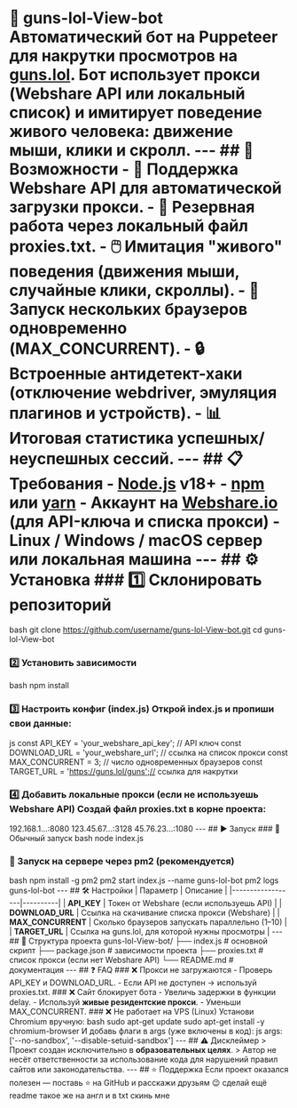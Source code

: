 # 🔫 guns-lol-View-bot Автоматический бот на **Puppeteer** для накрутки просмотров на [guns.lol](https://guns.lol). Бот использует **прокси (Webshare API или локальный список)** и имитирует поведение живого человека: движение мыши, клики и скролл. --- ## 🚀 Возможности - 📡 Поддержка **Webshare API** для автоматической загрузки прокси. - 📂 Резервная работа через локальный файл proxies.txt. - 🖱️ Имитация "живого" поведения (движения мыши, случайные клики, скроллы). - 🔄 Запуск нескольких браузеров одновременно (**MAX_CONCURRENT**). - 🔒 Встроенные антидетект-хаки (отключение webdriver, эмуляция плагинов и устройств). - 📊 Итоговая статистика успешных/неуспешных сессий. --- ## 📋 Требования - [Node.js](https://nodejs.org/) **v18+** - [npm](https://www.npmjs.com/) или [yarn](https://yarnpkg.com/) - Аккаунт на [Webshare.io](https://www.webshare.io/) (для API-ключа и списка прокси) - Linux / Windows / macOS сервер или локальная машина --- ## ⚙️ Установка ### 1️⃣ Склонировать репозиторий
bash
git clone https://github.com/username/guns-lol-View-bot.git
cd guns-lol-View-bot
### 2️⃣ Установить зависимости
bash
npm install
### 3️⃣ Настроить конфиг (index.js) Открой index.js и пропиши свои данные:
js
const API_KEY = 'your_webshare_api_key';        // API ключ
const DOWNLOAD_URL = 'your_webshare_url';       // ссылка на список прокси
const MAX_CONCURRENT = 3;                       // число одновременных браузеров
const TARGET_URL = 'https://guns.lol/guns';// ссылка для накрутки
### 4️⃣ Добавить локальные прокси (если не используешь Webshare API) Создай файл proxies.txt в корне проекта:
192.168.1...:8080
123.45.67...:3128
45.76.23...:1080
--- ## ▶️ Запуск ### 🔹 Обычный запуск
bash
node index.js
### 🔹 Запуск на сервере через pm2 (рекомендуется)
bash
npm install -g pm2
pm2 start index.js --name guns-lol-bot
pm2 logs guns-lol-bot
--- ## 🛠️ Настройки | Параметр | Описание | |------------------|----------| | **API_KEY** | Токен от Webshare (если используешь API) | | **DOWNLOAD_URL** | Ссылка на скачивание списка прокси (Webshare) | | **MAX_CONCURRENT** | Сколько браузеров запускать параллельно (1–10) | | **TARGET_URL** | Ссылка на guns.lol, для которой нужны просмотры | --- ## 📂 Структура проекта
guns-lol-View-bot/
├── index.js        # основной скрипт
├── package.json    # зависимости проекта
├── proxies.txt     # список прокси (если нет Webshare API)
└── README.md       # документация
--- ## ❓ FAQ ### ❌ Прокси не загружаются - Проверь API_KEY и DOWNLOAD_URL. - Если API не доступен → используй proxies.txt. ### ❌ Сайт блокирует бота - Увеличь задержки в функции delay. - Используй **живые резидентские прокси**. - Уменьши MAX_CONCURRENT. ### ❌ Не работает на VPS (Linux) Установи Chromium вручную:
bash
sudo apt-get update
sudo apt-get install -y chromium-browser
И добавь флаги в args (уже включены в код):
js
args: ['--no-sandbox', '--disable-setuid-sandbox']
--- ## ⚠️ Дисклеймер > Проект создан исключительно в **образовательных целях**. > Автор не несёт ответственности за использование кода для нарушений правил сайтов или законодательства. --- ## ⭐ Поддержка Если проект оказался полезен — поставь ⭐ на GitHub и расскажи друзьям 😉 сделай ещё readme такое же на англ и в txt скинь мне
